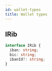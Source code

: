 ```yaml
---
id: wallet-types
title: Wallet types
---
```


## IRib

```ts
interface IRib {
  iban: string;
  bic: string;
  ibanId?: string;
}
```